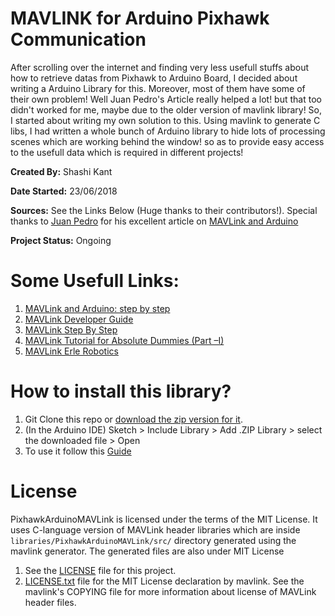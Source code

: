 # MAVLINK for Arduino Pixhawk Communication
After scrolling over the internet and finding very less usefull stuffs about how to retrieve datas from Pixhawk to Arduino Board, I decided about writing a Arduino Library for this. Moreover, most of them have some of their own problem! Well Juan Pedro's Article really helped a lot! but that too didn't worked for me, maybe due to the older version of mavlink library! So, I started about writing my own solution to this. Using mavlink to generate C libs, I had written a whole bunch of Arduino library to hide lots of processing scenes which are working behind the window! so as to provide easy access to the usefull data which is required in different projects!

**Created By:** Shashi Kant

**Date Started:** 23/06/2018

**Sources:** See the Links Below (Huge thanks to their contributors!). Special thanks to [Juan Pedro](https://discuss.ardupilot.org/u/jplopezll/) for his excellent article on [MAVLink and Arduino](https://discuss.ardupilot.org/t/mavlink-and-arduino-step-by-step/25566)

**Project Status:** Ongoing

# Some Usefull Links:
1. [MAVLink and Arduino: step by step](https://discuss.ardupilot.org/t/mavlink-and-arduino-step-by-step/25566)
1. [MAVLink Developer Guide](https://mavlink.io/en/)
1. [MAVLink Step By Step](https://discuss.ardupilot.org/t/mavlink-step-by-step/9629)
1. [MAVLink Tutorial for Absolute Dummies (Part –I)](https://diydrones.com/group/arducopterusergroup/forum/topics/mavlink-tutorial-for-absolute-dummies-part-i?xg_source=activity)
1. [MAVLink Erle Robotics](http://erlerobot.github.io/erle_gitbook/en/mavlink/mavlink.html)

# How to install this library?
1. Git Clone this repo or [download the zip version for it](https://github.com/shashikg/PixhawkArduinoMAVLink/archive/master.zip).
1. (In the Arduino IDE) Sketch > Include Library > Add .ZIP Library > select the downloaded file > Open
1. To use it follow this [Guide](guide.md)

# License
PixhawkArduinoMAVLink is licensed under the terms  of the MIT License. It uses C-language version of MAVLink header libraries which are inside ```libraries/PixhawkArduinoMAVLink/src/``` directory generated using the mavlink generator. The generated files are also under MIT License
1. See the [LICENSE](LICENSE) file for this project.
1. [LICENSE.txt](libraries/PixhawkArduinoMAVLink/src/LICENSE.txt) file for the MIT License declaration by mavlink. See the mavlink's COPYING file for more information about license of MAVLink header files.
